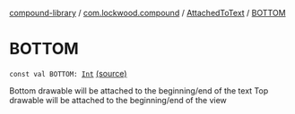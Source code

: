 [compound-library](../../index.md) / [com.lockwood.compound](../index.md) / [AttachedToText](index.md) / [BOTTOM](./-b-o-t-t-o-m.md)

# BOTTOM

`const val BOTTOM: `[`Int`](https://kotlinlang.org/api/latest/jvm/stdlib/kotlin/-int/index.html) [(source)](https://github.com/lndmflngs/compound-text-view/tree/master/compound-library/src/main/java/com/lockwood/compound/GravityDrawable.kt#L295)

Bottom drawable will be attached to the beginning/end of the text
Top drawable will be attached to the beginning/end of the view

